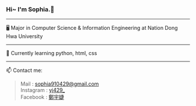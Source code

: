 ### Hi~ I'm Sophia.👋
------
🖥️ Major in Computer Science & Information Engineering at Nation Dong Hwa University
***
📖 Currently learning python, html, css
***
📫 Contact me:
>Mail : [sophia910429@gmail.com](mailto:sophia910429@gmail.com)  
>Instagram : [yj429_](https://www.instagram.com/yj429_/)  
>Facebook : [鄭宇婕](https://www.facebook.com/profile.php?id=100009630198734)

